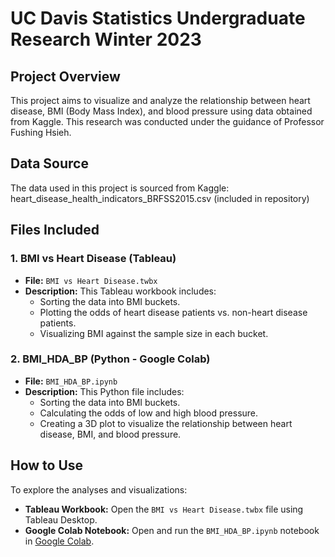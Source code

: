 # UC Davis Statistics Undergraduate Research Winter 2023

## Project Overview
This project aims to visualize and analyze the relationship between heart disease, BMI (Body Mass Index), and blood pressure using data obtained from Kaggle. This research was conducted under the guidance of Professor Fushing Hsieh. 

## Data Source
The data used in this project is sourced from Kaggle: heart_disease_health_indicators_BRFSS2015.csv (included in repository)

## Files Included

### 1. BMI vs Heart Disease (Tableau)
- **File:** `BMI vs Heart Disease.twbx`
- **Description:** This Tableau workbook includes:
  - Sorting the data into BMI buckets.
  - Plotting the odds of heart disease patients vs. non-heart disease patients.
  - Visualizing BMI against the sample size in each bucket.

### 2. BMI_HDA_BP (Python - Google Colab)
- **File:** `BMI_HDA_BP.ipynb`
- **Description:** This Python file includes:
  - Sorting the data into BMI buckets.
  - Calculating the odds of low and high blood pressure.
  - Creating a 3D plot to visualize the relationship between heart disease, BMI, and blood pressure.

## How to Use
To explore the analyses and visualizations:
- **Tableau Workbook:** Open the `BMI vs Heart Disease.twbx` file using Tableau Desktop.
- **Google Colab Notebook:** Open and run the `BMI_HDA_BP.ipynb` notebook in [Google Colab](https://colab.research.google.com/).
